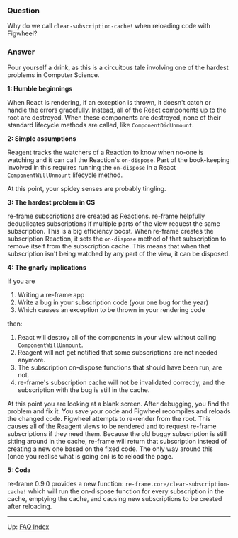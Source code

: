 ### Question

Why do we call `clear-subscription-cache!` when reloading code with Figwheel?

### Answer 

Pour yourself a drink, as this is a circuitous tale involving one of the hardest
problems in Computer Science.
 
**1: Humble beginnings**

When React is rendering, if an exception is thrown, it doesn't catch or 
handle the errors gracefully. Instead, all of the React components up to 
the root are destroyed. When these components are destroyed, none of their 
standard lifecycle methods are called, like `ComponentDidUnmount`.
 

**2: Simple assumptions**

Reagent tracks the watchers of a Reaction to know when no-one is watching and 
it can call the Reaction's `on-dispose`. Part of the book-keeping involved in
this requires running the `on-dispose` in a React `ComponentWillUnmount` lifecycle
method.

At this point, your spidey senses are probably tingling.

**3: The hardest problem in CS**

re-frame subscriptions are created as Reactions. re-frame helpfully deduplicates
subscriptions if multiple parts of the view request the same subscription. This
is a big efficiency boost. When re-frame creates the subscription Reaction, it 
sets the `on-dispose` method of that subscription to remove itself from the
subscription cache. This means that when that subscription isn't being watched
by any part of the view, it can be disposed. 

**4: The gnarly implications**

If you are 

1. Writing a re-frame app 
2. Write a bug in your subscription code (your one bug for the year)
3. Which causes an exception to be thrown in your rendering code

then:

1. React will destroy all of the components in your view without calling `ComponentWillUnmount`.
2. Reagent will not get notified that some subscriptions are not needed anymore.
3. The subscription on-dispose functions that should have been run, are not.
4. re-frame's subscription cache will not be invalidated correctly, and the subscription with the bug
   is still in the cache.

At this point you are looking at a blank screen. After debugging, you find the problem and fix it.
You save your code and Figwheel recompiles and reloads the changed code. Figwheel attempts to re-render
from the root. This causes all of the Reagent views to be rendered and to request re-frame subscriptions
if they need them. Because the old buggy subscription is still sitting around in the cache, re-frame
will return that subscription instead of creating a new one based on the fixed code. The only way around
this (once you realise what is going on) is to reload the page.

**5: Coda**

re-frame 0.9.0 provides a new function: `re-frame.core/clear-subscription-cache!` which will run the
on-dispose function for every subscription in the cache, emptying the cache, and causing new subscriptions
to be created after reloading.

***

Up:  [FAQ Index](README.md)&nbsp;&nbsp;&nbsp;&nbsp;&nbsp;&nbsp;
